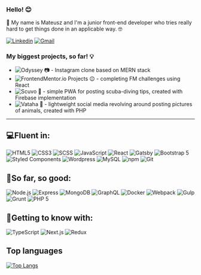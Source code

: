 ### Hello! 😊

🔴 My name is Mateusz and I'm a junior front-end developer who tries really hard to get things done in an applicable way. 🤓

[![Linkedin](https://img.shields.io/badge/-foxsaysderp-blue?style=flat-square&logo=Linkedin&logoColor=white&link=https://www.linkedin.com/in/foxsaysderp/)](https://www.linkedin.com/in/foxsaysderp/)
[![Gmail](https://img.shields.io/badge/-foxsaysderp@gmail.com-c14438?style=flat-square&logo=Gmail&logoColor=white&link=mailto:foxsaysderp@gmail.com)](mailto:foxsaysderp@gmail.com)

### My biggest projects, so far! 💡
- ![Odyssey 📷](https://github.com/FoxSaysDerp/odyssey-app) - Instagram clone based on MERN stack
- ![FrontendMentor.io Projects 😉](https://github.com/FoxSaysDerp/frontendmentor-projects) - completing FM challenges using React
- ![Scuvo 🌊](https://github.com/FoxSaysDerp/scuvo-app) - simple PWA for posting scuba-diving tips, created with Firebase implementation
- ![Vataha 🐾](https://github.com/FoxSaysDerp/vataha) - lightweight social media revolving around posting pictures of animals, created with PHP

-----

## 💻Fluent in:
![HTML5](https://img.shields.io/badge/-HTML5-E34F26?style=flat-square&logo=html5&logoColor=white)
![CSS3](https://img.shields.io/badge/-CSS3-1572B6?style=flat-square&logo=css3)
![SCSS](https://img.shields.io/badge/-SCSS-edc0d6?style=flat-square&logo=sass)
![JavaScript](https://img.shields.io/badge/-JavaScript-black?style=flat-square&logo=javascript)
![React](https://img.shields.io/badge/-React-black?style=flat-square&logo=react)
![Gatsby](https://img.shields.io/badge/-Gatsby-663399?style=flat-square&logo=gatsby)
![Bootstrap 5](https://img.shields.io/badge/-Bootstrap-563D7C?style=flat-square&logo=bootstrap)
![Styled Components](https://img.shields.io/badge/-Styled%20Components-e6a5ba?style=flat-square&logo=styled-components)
![Wordpress](https://img.shields.io/badge/-Wordpress-21759B?style=flat-square&logo=wordpress&logoColor=white)
![MySQL](https://img.shields.io/badge/-MySQL-849fb3?style=flat-square&logo=mysql)
![npm](https://img.shields.io/badge/-npm-white?style=flat-square&logo=npm)
![Git](https://img.shields.io/badge/-Git-f09d8d?style=flat-square&logo=git)

## 🔭So far, so good:
![Node.js](https://img.shields.io/badge/-Node.js-a1f0a1?style=flat-square&logo=node.js)
![Express](https://img.shields.io/badge/-Express-8a8a8a?style=flat-square&logo=express)
![MongoDB](https://img.shields.io/badge/-MongoDB-a5e8a5?style=flat-square&logo=mongodb)
![GraphQL](https://img.shields.io/badge/-GraphQL-E10098?style=flat-square&logo=graphql)
![Docker](https://img.shields.io/badge/-Docker-D3E9FA?style=flat-square&logo=docker)
![Webpack](https://img.shields.io/badge/-Webpack-cce2ed?style=flat-square&logo=webpack)
![Gulp](https://img.shields.io/badge/-Gulp-ebc5c5?style=flat-square&logo=Gulp)
![Grunt](https://img.shields.io/badge/-Grunt-f5daab?style=flat-square&logo=Grunt)
![PHP 5](https://img.shields.io/badge/-PHP5-b4b6d4?style=flat-square&logo=php)

## 🌱Getting to know with:
![TypeScript](https://img.shields.io/badge/-TypeScript-8cadd1?style=flat-square&logo=typescript)
![Next.js](https://img.shields.io/badge/-Next.js-black?style=flat-square&logo=next.js)
![Redux](https://img.shields.io/badge/-Redux-764ABC?style=flat-square&logo=redux)

## Top languages

[![Top Langs](https://github-readme-stats.vercel.app/api/top-langs/?username=foxsaysderp&layout=compact)](https://github.com/FoxSaysDerp?tab=repositories)

